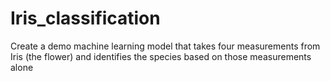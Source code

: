 # Iris_classification
Create a demo machine learning model that takes four measurements from Iris (the flower) and identifies the species based on those measurements alone
